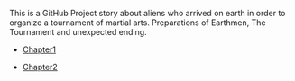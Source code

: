 This is a GitHub Project story about aliens who arrived on earth in order to organize a tournament of martial arts. Preparations of Earthmen, The Tournament and unexpected ending.

- [Chapter1](Chapter1.html)

- [Chapter2](Chapter2.html)